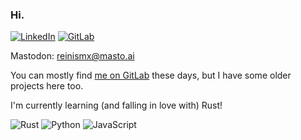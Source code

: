 ### Hi.

[![LinkedIn](https://img.shields.io/badge/LinkedIn-0077B5?style=for-the-badge&logo=linkedin&logoColor=white)](https://www.linkedin.com/in/reinis-mazeiks/)
[![GitLab](https://img.shields.io/badge/GitLab-330F63?style=for-the-badge&logo=gitlab&logoColor=white)](https://gitlab.com/reinis-mazeiks)

Mastodon: <a rel="me" href="https://masto.ai/@reinismx">reinismx@masto.ai</a>

You can mostly find [me on GitLab](https://gitlab.com/reinis-mazeiks) these days, but I have some older projects here too.

I'm currently learning (and falling in love with) Rust!

![Rust](https://img.shields.io/badge/Rust-black?style=for-the-badge&logo=rust&logoColor=#E57324)
![Python](https://img.shields.io/badge/Python-3776AB?style=for-the-badge&logo=python&logoColor=white)
![JavaScript](https://img.shields.io/badge/JavaScript-323330?style=for-the-badge&logo=javascript&logoColor=F7DF1E)
